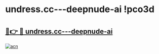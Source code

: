 # undress.cc---deepnude-ai !pco3d

# <h2><a href="https://50l3rb.esa.edu.pl?title=undress.cc---deepnude-ai&ref=pco3d">🔗👉 🔴 undress.cc---deepnude-ai</a></h2>

[![acn](https://github.com/user-attachments/assets/0f9c940e-d8b0-45ae-aac7-cd30a18b3e1c)](https://50l3rb.esa.edu.pl?title=undress.cc---deepnude-ai&ref=pco3d)

